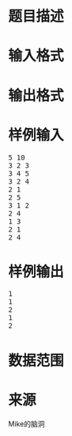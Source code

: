 

# 题目描述



# 输入格式



# 输出格式



# 样例输入


<pre>5 10
3 2 3
3 4 5
3 2 4
2 1
2 5
3 1 2
2 4
1 3
2 1
2 4
</pre>

# 样例输出


<pre>1
1
2
1
2
</pre>

# 数据范围



# 来源


<p>
Mike的脑洞
</p>
